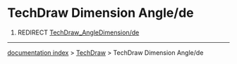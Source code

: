 # TechDraw Dimension Angle/de
1.  REDIRECT [TechDraw\_AngleDimension/de](TechDraw_AngleDimension/de.md)

---
[documentation index](../README.md) > [TechDraw](TechDraw_Workbench.md) > TechDraw Dimension Angle/de
